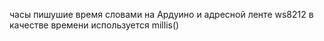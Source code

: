 часы пишушие время словами на Ардуино и адресной ленте ws8212
в качестве времени используется millis()
